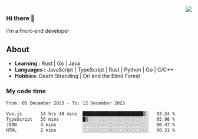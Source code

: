 <img align='right' src="https://github-readme-stats.vercel.app/api?username=strugglebak&show_icons=true">

### Hi there 👋

I'm a Front-end developer

## About

-  **Learning :** Rust | Go | Java
-  **Languages :** JavaScript | TypeScript | Rust | Python | Go | C/C++
-  **Hobbies:** Death Stranding | Ori and the Blind Forest

### My code time

<!--START_SECTION:waka-->

```txt
From: 05 December 2023 - To: 12 December 2023

Vue.js       14 hrs 48 mins  ███████████████████████▒░   93.24 %
TypeScript   56 mins         █▒░░░░░░░░░░░░░░░░░░░░░░░   05.98 %
JSON         4 mins          ░░░░░░░░░░░░░░░░░░░░░░░░░   00.47 %
HTML         2 mins          ░░░░░░░░░░░░░░░░░░░░░░░░░   00.31 %
```

<!--END_SECTION:waka-->
